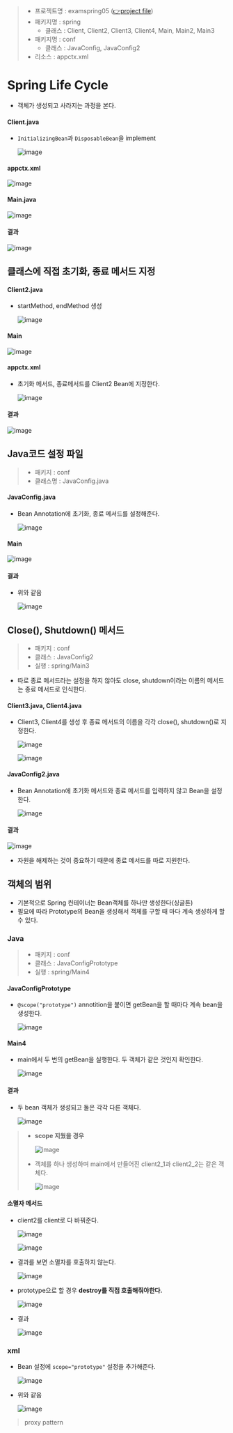 
> - 프로젝트명 : examspring05 ([👉project file]())
> - 패키지명 : spring
>   - 클래스 : Client, Client2, Client3, Client4, Main, Main2, Main3
> - 패키지명 : conf
>   - 클래스 : JavaConfig, JavaConfig2
> - 리소스 : appctx.xml
# Spring Life Cycle
- 객체가 생성되고 사라지는 과정을 본다.

#### Client.java
- `InitializingBean`과 `DisposableBean`을 implement
  
  ![image](https://user-images.githubusercontent.com/79209568/121629499-424af780-cab6-11eb-9822-9d9536421d03.png)

#### appctx.xml
  
  ![image](https://user-images.githubusercontent.com/79209568/121630330-e5504100-cab7-11eb-9f86-de6b0c534a45.png)

#### Main.java
  
  ![image](https://user-images.githubusercontent.com/79209568/121630353-eed9a900-cab7-11eb-82f7-9ac674a0063c.png)

#### 결과
  
  ![image](https://user-images.githubusercontent.com/79209568/121635631-868fc500-cac1-11eb-84bd-a58a1a94146b.png)

## 클래스에 직접 초기화, 종료 메서드 지정
#### Client2.java
- startMethod, endMethod 생성
  
  ![image](https://user-images.githubusercontent.com/79209568/121633940-b4273f00-cabe-11eb-8e7c-3830cc3bbc83.png)

#### Main
  
  ![image](https://user-images.githubusercontent.com/79209568/121634011-d0c37700-cabe-11eb-8e27-fc0e96f5cc42.png)

#### appctx.xml
- 초기화 메서드, 종료메서드를 Client2 Bean에 지정한다.
  
  ![image](https://user-images.githubusercontent.com/79209568/121634053-e5a00a80-cabe-11eb-914d-7960dbae57d9.png)

#### 결과
  
  ![image](https://user-images.githubusercontent.com/79209568/121634118-010b1580-cabf-11eb-8689-8d72e9b330b1.png)

## Java코드 설정 파일
> - 패키지 : conf
> - 클래스명 : JavaConfig.java


#### JavaConfig.java
- Bean Annotation에 초기화, 종료 메서드를 설정해준다.
  
  ![image](https://user-images.githubusercontent.com/79209568/121634296-3f083980-cabf-11eb-8c1b-69637257e16b.png)

#### Main
  
  ![image](https://user-images.githubusercontent.com/79209568/121634532-b3db7380-cabf-11eb-936c-1464fea1e17d.png)

#### 결과 
- 위와 같음
  
  ![image](https://user-images.githubusercontent.com/79209568/121634563-be960880-cabf-11eb-8ba4-dcee5e5bbe48.png)

## Close(), Shutdown() 메서드
> - 패키지 : conf
> - 클래스 : JavaConfig2
> - 실행 : spring/Main3

- 따로 종료 메서드라는 설정을 하지 않아도 close, shutdown이라는 이름의 메서드는 종료 메서드로 인식한다.
#### Client3.java, Client4.java
- Client3, Client4를 생성 후 종료 메서드의 이름을 각각 close(), shutdown()로 지정한다.
  
  ![image](https://user-images.githubusercontent.com/79209568/121634673-f69d4b80-cabf-11eb-99ca-265078a0d817.png)
  
  ![image](https://user-images.githubusercontent.com/79209568/121634680-f9983c00-cabf-11eb-9f6c-3aeca1577f12.png)

#### JavaConfig2.java
- Bean Annotation에 초기화 메서드와 종료 메서드를 입력하지 않고 Bean을 설정한다.
  
  ![image](https://user-images.githubusercontent.com/79209568/121635322-023d4200-cac1-11eb-8736-244f30469d6e.png)


#### 결과
  
  ![image](https://user-images.githubusercontent.com/79209568/121635369-16813f00-cac1-11eb-9be2-27d08a4f98d5.png)

- 자원을 해제하는 것이 중요하기 때문에 종료 메서드를 따로 지원한다.

## 객체의 범위
- 기본적으로 Spring 컨테이너는 Bean객체를 하나만 생성한다(싱글톤)
- 필요에 따라 Prototype의 Bean을 생성해서 객체를 구할 때 마다 계속 생성하게 할 수 있다.

### Java
> - 패키지 : conf
> - 클래스 : JavaConfigPrototype
> - 실행 : spring/Main4

#### JavaConfigPrototype
- `@scope("prototype")` annotition을 붙이면 getBean을 할 때마다 계속 bean을 생성한다.
  
  ![image](https://user-images.githubusercontent.com/79209568/121639747-f739e000-cac7-11eb-98b8-2cf4e3852ccb.png)
#### Main4
- main에서 두 번의 getBean을 실행한다. 두 객체가 같은 것인지 확인한다.
  
  ![image](https://user-images.githubusercontent.com/79209568/121639781-06209280-cac8-11eb-9802-f0be42d04f81.png)

#### 결과
- 두 bean 객체가 생성되고 둘은 각각 다른 객체다.
  
  ![image](https://user-images.githubusercontent.com/79209568/121810710-d70f4a00-cc9c-11eb-9c7a-f4067f8a5f06.png)


> - **scope 지웠을 경우**
>   
>   ![image](https://user-images.githubusercontent.com/79209568/121639827-120c5480-cac8-11eb-9a49-c61071586735.png)
> - 객체를 하나 생성하며 main에서 만들어진 client2_1과 client2_2는 같은 객체다.
>   
>   ![image](https://user-images.githubusercontent.com/79209568/121639834-146eae80-cac8-11eb-9b07-787da50abe43.png)

#### 소멸자 메서드
- client2를 client로 다 바꿔준다.
  
  ![image](https://user-images.githubusercontent.com/79209568/121639867-22bcca80-cac8-11eb-999f-9faea47881e1.png)
  
  ![image](https://user-images.githubusercontent.com/79209568/121639888-281a1500-cac8-11eb-8a61-937c3b820c7e.png)
- 결과를 보면 소멸자를 호출하지 않는다.
  
  ![image](https://user-images.githubusercontent.com/79209568/121639903-2cdec900-cac8-11eb-9fd8-3a006aa70739.png)
- prototype으로 할 경우 **destroy를 직접 호출해줘야한다.**
  
  ![image](https://user-images.githubusercontent.com/79209568/121639952-43852000-cac8-11eb-92cb-a23600586c59.png)
- 결과
  
  ![image](https://user-images.githubusercontent.com/79209568/121639958-46801080-cac8-11eb-8937-66a1cfefc2ed.png)

### xml
- Bean 설정에 `scope="prototype"` 설정을 추가해준다.
  
  ![image](https://user-images.githubusercontent.com/79209568/121639974-4da71e80-cac8-11eb-8213-321dde43c66c.png)
- 위와 같음
  
  ![image](https://user-images.githubusercontent.com/79209568/121639986-539cff80-cac8-11eb-9dee-02be3b755f7f.png)

> proxy pattern
